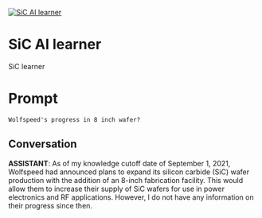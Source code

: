 
[![SiC AI learner](https://flow-prompt-covers.s3.us-west-1.amazonaws.com/icon/vintage/vint_6.png)]()
# SiC AI learner 
SiC learner

# Prompt

```
Wolfspeed's progress in 8 inch wafer?
```

## Conversation

**ASSISTANT**: As of my knowledge cutoff date of September 1, 2021, Wolfspeed had announced plans to expand its silicon carbide (SiC) wafer production with the addition of an 8-inch fabrication facility. This would allow them to increase their supply of SiC wafers for use in power electronics and RF applications. However, I do not have any information on their progress since then.


